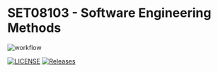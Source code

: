 # SET08103 - Software Engineering Methods

![workflow](https://github.com/immatthewmccolm/SET08103---seMethods/actions/workflows/main.yml/badge.svg)

[![LICENSE](https://img.shields.io/github/license/immatthewmccolm/SET08103---seMethods.svg?style=flat-square)](https://github.com/immatthewmccolm/SET08103---seMethods/blob/master/LICENSE)
[![Releases](https://img.shields.io/github/release/immatthewmccolm/SET08103---seMethods/all.svg?style=flat-square)](https://github.com/immatthewmccolm/SET08103---seMethods/releases)
